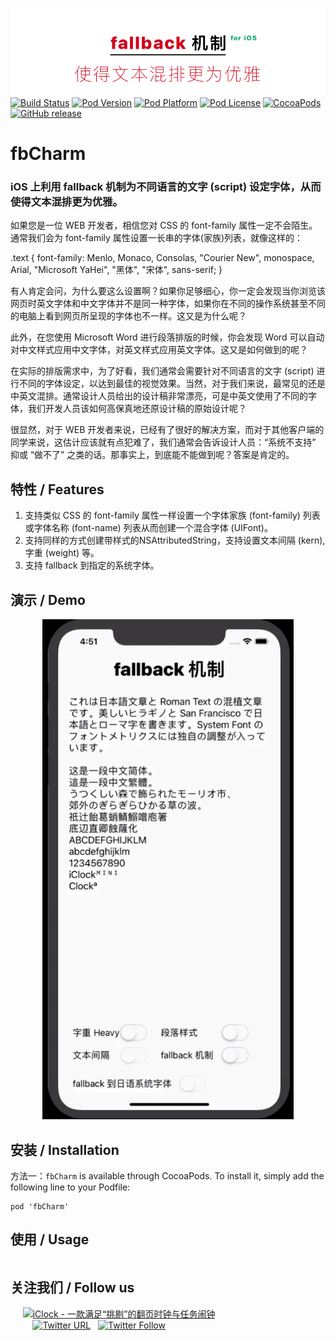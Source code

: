![logo](logo.png)
[![Build Status](http://img.shields.io/travis/pcjbird/fbCharm/master.svg?style=flat)](https://travis-ci.org/pcjbird/fbCharm)
[![Pod Version](http://img.shields.io/cocoapods/v/fbCharm.svg?style=flat)](http://cocoadocs.org/docsets/fbCharm/)
[![Pod Platform](http://img.shields.io/cocoapods/p/fbCharm.svg?style=flat)](http://cocoadocs.org/docsets/fbCharm/)
[![Pod License](http://img.shields.io/cocoapods/l/fbCharm.svg?style=flat)](https://www.apache.org/licenses/LICENSE-2.0.html)
[![CocoaPods](https://img.shields.io/cocoapods/at/fbCharm.svg)](https://github.com/pcjbird/fbCharm)
[![GitHub release](https://img.shields.io/github/release/pcjbird/fbCharm.svg)](https://github.com/pcjbird/fbCharm/releases)

# fbCharm
### iOS 上利用 fallback 机制为不同语言的文字 (script) 设定字体，从而使得文本混排更为优雅。

如果您是一位 WEB 开发者，相信您对 CSS 的 font-family 属性一定不会陌生。通常我们会为 font-family 属性设置一长串的字体(家族)列表，就像这样的：

.text { font-family: Menlo, Monaco, Consolas, "Courier New", monospace, Arial, "Microsoft YaHei", "黑体", "宋体", sans-serif; }

有人肯定会问，为什么要这么设置啊？如果你足够细心，你一定会发现当你浏览该网页时英文字体和中文字体并不是同一种字体，如果你在不同的操作系统甚至不同的电脑上看到网页所呈现的字体也不一样。这又是为什么呢？

此外，在您使用 Microsoft Word 进行段落排版的时候，你会发现 Word 可以自动对中文样式应用中文字体，对英文样式应用英文字体。这又是如何做到的呢？

在实际的排版需求中，为了好看，我们通常会需要针对不同语言的文字 (script) 进行不同的字体设定，以达到最佳的视觉效果。当然，对于我们来说，最常见的还是中英文混排。通常设计人员给出的设计稿非常漂亮，可是中英文使用了不同的字体，我们开发人员该如何高保真地还原设计稿的原始设计呢？

很显然，对于 WEB 开发者来说，已经有了很好的解决方案，而对于其他客户端的同学来说，这估计应该就有点犯难了，我们通常会告诉设计人员：“系统不支持” 抑或 “做不了” 之类的话。那事实上，到底能不能做到呢？答案是肯定的。

## 特性 / Features

1. 支持类似 CSS 的 font-family 属性一样设置一个字体家族 (font-family) 列表或字体名称 (font-name) 列表从而创建一个混合字体 (UIFont)。
2. 支持同样的方式创建带样式的NSAttributedString，支持设置文本间隔 (kern), 字重 (weight) 等。
3. 支持 fallback 到指定的系统字体。

## 演示 / Demo

<p align="center"><img src="demo.gif" title="demo"></p>

##  安装 / Installation

方法一：`fbCharm` is available through CocoaPods. To install it, simply add the following line to your Podfile:
```
pod 'fbCharm'
```
## 使用 / Usage
```
```
## 关注我们 / Follow us
  
  <a href="https://itunes.apple.com/cn/app/iclock-一款满足-挑剔-的翻页时钟与任务闹钟/id1128196970?pt=117947806&ct=com.github.pcjbird.fbCharm&mt=8"><img src="https://github.com/pcjbird/AssetsExtractor/raw/master/iClock.gif" width="400" title="iClock - 一款满足“挑剔”的翻页时钟与任务闹钟"></a>    
      
  [![Twitter URL](https://img.shields.io/twitter/url/http/shields.io.svg?style=social)](https://twitter.com/intent/tweet?text=https://github.com/pcjbird/fbCharm)
  [![Twitter Follow](https://img.shields.io/twitter/follow/pcjbird.svg?style=social)](https://twitter.com/pcjbird)
